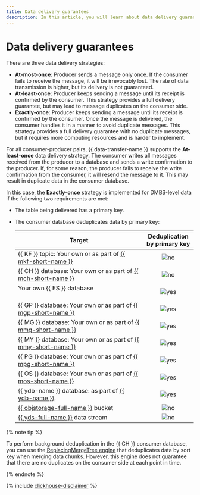 ```yaml
---
title: Data delivery guarantees
description: In this article, you will learn about data delivery guarantees.
---
```


# Data delivery guarantees

There are three data delivery strategies:

* **At-most-once**: Producer sends a message only once. If the consumer fails to receive the message, it will be irrevocably lost. The rate of data transmission is higher, but its delivery is not guaranteed.
* **At-least-once**: Producer keeps sending a message until its receipt is confirmed by the consumer. This strategy provides a full delivery guarantee, but may lead to message duplicates on the consumer side.
* **Exactly-once**: Producer keeps sending a message until its receipt is confirmed by the consumer. Once the message is delivered, the consumer handles it in a manner to avoid duplicate messages. This strategy provides a full delivery guarantee with no duplicate messages, but it requires more computing resources and is harder to implement.

For all consumer-producer pairs, {{ data-transfer-name }} supports the **At-least-once** data delivery strategy. The consumer writes all messages received from the producer to a database and sends a write confirmation to the producer. If, for some reason, the producer fails to receive the write confirmation from the consumer, it will resend the message to it. This may result in duplicate data in the consumer database.

In this case, the **Exactly-once** strategy is implemented for DMBS-level data if the following two requirements are met:

* The table being delivered has a primary key.
* The consumer database deduplicates data by primary key:

    | Target             | Deduplication by primary key                                              |
    |-------------------------------------------------------------------------------|:-----------------------------------------------------------------:|
    | {{ KF }} topic: Your own or as part of [{{ mkf-short-name }}](../../managed-kafka/)             | ![no](../../_assets/common/no.svg)   |
    | {{ CH }} database: Your own or as part of [{{ mch-short-name }}](../../managed-clickhouse/)  | ![no](../../_assets/common/no.svg)   |
    | Your own {{ ES }} database                                                                                                                                                      | ![yes](../../_assets/common/yes.svg)  |
    | {{ GP }} database: Your own or as part of [{{ mgp-short-name }}](../../managed-greenplum/)   | ![yes](../../_assets/common/yes.svg) |
    | {{ MG }} database: Your own or as part of [{{ mmg-short-name }}](../../storedoc/)     | ![yes](../../_assets/common/yes.svg) |
    | {{ MY }} database: Your own or as part of [{{ mmy-short-name }}](../../managed-mysql/)       | ![yes](../../_assets/common/yes.svg) |
    | {{ PG }} database: Your own or as part of [{{ mpg-short-name }}](../../managed-postgresql/)  | ![yes](../../_assets/common/yes.svg) |
    | {{ OS }} database: Your own or as part of [{{ mos-short-name }}](../../managed-opensearch/)  | ![yes](../../_assets/common/yes.svg) |
    | {{ ydb-name }} database: as part of [{{ ydb-name }}](../../ydb/).                                 | ![yes](../../_assets/common/yes.svg) |
    | [{{ objstorage-full-name }}](../../storage/) bucket                                                          | ![no](../../_assets/common/no.svg) |
    | [{{ yds-full-name }}](../../data-streams/) data stream                                                     | ![no](../../_assets/common/no.svg) |

{% note tip %}

To perform background deduplication in the {{ CH }} consumer database, you can use the [ReplacingMergeTree engine](https://clickhouse.com/docs/ru/engines/table-engines/mergetree-family/replacingmergetree) that deduplicates data by sort key when merging data chunks. However, this engine does not guarantee that there are no duplicates on the consumer side at each point in time.

{% endnote %}

{% include [clickhouse-disclaimer](../../_includes/clickhouse-disclaimer.md) %}
